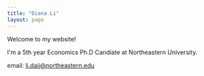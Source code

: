 ```yaml
---
title: "Diana Li"
layout: page
---
```


Welcome to my website! 

I'm a 5th year Economics Ph.D Candiate at Northeastern University.


email: li.daij@northeastern.edu
